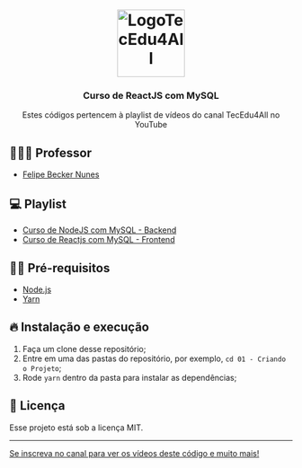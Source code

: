 <h1 align="center">
  <img alt="LogoTecEdu4All" src="http://materiaisaulas.tecedu4all.com.br/canal/logo.png" width="120px" />
</h1>

<h3 align="center">
  Curso de ReactJS com MySQL
</h3>

<p align="center">Estes códigos pertencem à playlist de vídeos do canal TecEdu4All no YouTube</p> 


## 👨🏼‍💻 Professor

- [Felipe Becker Nunes](https://github.com/nunesfb)

## 💻 Playlist

- [Curso de NodeJS com MySQL - Backend](https://www.youtube.com/playlist?list=PL2hDwB8DzXGPcZ2vJFbND25QNFcXMnnwU&disable_polymer=true)
- [Curso de Reactjs com MySQL - Frontend](https://www.youtube.com/playlist?list=PL2hDwB8DzXGOxIuijrYNrPrKcjQERQtbO)

## ✋🏻 Pré-requisitos

- [Node.js](https://nodejs.org/en/)
- [Yarn](https://classic.yarnpkg.com/lang/en/)

## 🔥 Instalação e execução

1. Faça um clone desse repositório;
2. Entre em uma das pastas do repositório, por exemplo, `cd 01 - Criando o Projeto`;
3. Rode `yarn` dentro da pasta para instalar as dependências;

## 📝 Licença

Esse projeto está sob a licença MIT. 

---

[Se inscreva no canal para ver os vídeos deste código e muito mais!](https://www.youtube.com/channel/UClIDejJoLMKCfXKEyi5ZTWQ)

